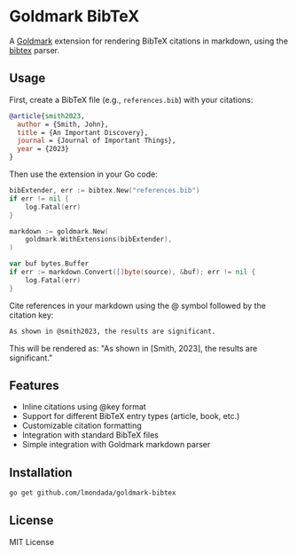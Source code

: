 # Goldmark BibTeX

A [Goldmark](https://github.com/yuin/goldmark) extension for rendering BibTeX citations in markdown, using the [bibtex](https://github.com/jschaf/bibtex) parser.

## Usage

First, create a BibTeX file (e.g., `references.bib`) with your citations:

```bibtex
@article{smith2023,
  author = {Smith, John},
  title = {An Important Discovery},
  journal = {Journal of Important Things},
  year = {2023}
}
```

Then use the extension in your Go code:

```go
bibExtender, err := bibtex.New("references.bib")
if err != nil {
    log.Fatal(err)
}

markdown := goldmark.New(
    goldmark.WithExtensions(bibExtender),
)

var buf bytes.Buffer
if err := markdown.Convert([]byte(source), &buf); err != nil {
    log.Fatal(err)
}
```

Cite references in your markdown using the @ symbol followed by the citation key:

```markdown
As shown in @smith2023, the results are significant.
```

This will be rendered as: "As shown in [Smith, 2023], the results are significant."

## Features

- Inline citations using @key format
- Support for different BibTeX entry types (article, book, etc.)
- Customizable citation formatting
- Integration with standard BibTeX files
- Simple integration with Goldmark markdown parser

## Installation

```bash
go get github.com/lmondada/goldmark-bibtex
```

## License

MIT License
